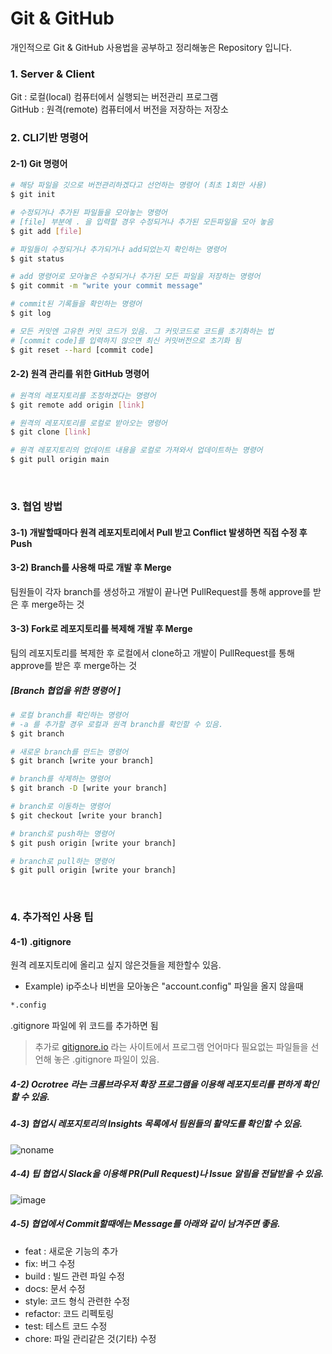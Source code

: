 # Git & GitHub
 개인적으로 Git & GitHub 사용법을 공부하고 정리해놓은 Repository 입니다.

### 1. Server & Client
Git : 로컬(local) 컴퓨터에서 실행되는 버전관리 프로그램<br/>
GitHub : 원격(remote) 컴퓨터에서 버전을 저장하는 저장소
<br/>

### 2. CLI기반 명령어
#### 2-1) Git 명령어
```bash
# 해당 파일을 깃으로 버전관리하겠다고 선언하는 명령어 (최초 1회만 사용)
$ git init 
```
```bash
# 수정되거나 추가된 파일들을 모아놓는 명령어
# [file] 부분에 . 을 입력할 경우 수정되거나 추가된 모든파일을 모아 놓음
$ git add [file]
```
```bash
# 파일들이 수정되거나 추가되거나 add되었는지 확인하는 명령어
$ git status 
```
```bash
# add 명령어로 모아놓은 수정되거나 추가된 모든 파일을 저장하는 명령어
$ git commit -m "write your commit message"
```
```bash
# commit된 기록들을 확인하는 명령어
$ git log
```
```bash
# 모든 커밋엔 고유한 커밋 코드가 있음. 그 커밋코드로 코드를 초기화하는 법
# [commit code]를 입력하지 않으면 최신 커밋버전으로 초기화 됨
$ git reset --hard [commit code]
```

#### 2-2) 원격 관리를 위한 GitHub 명령어 
```bash
# 원격의 레포지토리를 조정하겠다는 명령어 
$ git remote add origin [link]
```
```bash
# 원격의 레포지토리를 로컬로 받아오는 명령어
$ git clone [link]
```
```bash
# 원격 레포지토리의 업데이트 내용을 로컬로 가져와서 업데이트하는 명령어
$ git pull origin main
```
<br/>

### 3. 협업 방법
#### 3-1) 개발할때마다 원격 레포지토리에서 Pull 받고 Conflict 발생하면 직접 수정 후 Push
#### 3-2) Branch를 사용해 따로 개발 후 Merge
팀원들이 각자 branch를 생성하고 개발이 끝나면 PullRequest를 통해 approve를 받은 후 merge하는 것
#### 3-3) Fork로 레포지토리를 복제해 개발 후 Merge
팀의 레포지토리를 복제한 후 로컬에서 clone하고 개발이 PullRequest를 통해 approve를 받은 후 merge하는 것

##### [Branch 협업을 위한 명령어 ]
```bash
# 로컬 branch를 확인하는 명령어
# -a 를 추가할 경우 로컬과 원격 branch를 확인할 수 있음.
$ git branch
```
```bash
# 새로운 branch를 만드는 명령어
$ git branch [write your branch]
```
```bash
# branch를 삭제하는 명령어
$ git branch -D [write your branch]
```
```bash
# branch로 이동하는 명령어
$ git checkout [write your branch]
```
```bash
# branch로 push하는 명령어
$ git push origin [write your branch]
```
```bash
# branch로 pull하는 명령어
$ git pull origin [write your branch]
``````
<br/>


### 4. 추가적인 사용 팁
#### 4-1) .gitignore
원격 레포지토리에 올리고 싶지 않은것들을 제한할수 있음.
* Example) ip주소나 비번을 모아놓은 "account.config" 파일을 올지 않을때
```bash
*.config
```
.gitignore 파일에 위 코드를 추가하면 됨
> 추가로 [gitignore.io](gitignore.io) 라는 사이트에서 프로그램 언어마다 필요없는 파일들을 선언해 놓은 .gitignore 파일이 있음.

##### 4-2) Ocrotree 라는 크롬브라우저 확장 프로그램을 이용해 레포지토리를 편하게 확인할 수 있음.

##### 4-3) 협업시 레포지토리의 Insights 목록에서 팀원들의 활약도를 확인할 수 있음.
![noname](https://user-images.githubusercontent.com/68190553/152108985-4b38fa00-1f95-41cb-8ae5-01ae5cad316a.png)

##### 4-4) 팁 협업시 Slack을 이용해 PR(Pull Request)나 Issue 알림을 전달받을 수 있음.
![image](https://user-images.githubusercontent.com/68190553/152284966-85d2cf96-108c-42bc-b219-efec9c79b8ad.png)


##### 4-5) 협업에서 Commit할때에는 Message를 아래와 같이 남겨주면 좋음.
* feat : 새로운 기능의 추가
* fix: 버그 수정
* build : 빌드 관련 파일 수정
* docs: 문서 수정
* style: 코드 형식 관련한 수정
* refactor: 코드 리펙토링
* test: 테스트 코드 수정
* chore: 파일 관리같은 것(기타) 수정
